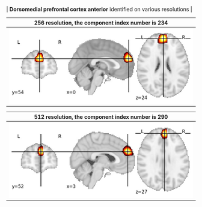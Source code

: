 


| **Dorsomedial prefrontal cortex anterior** identified on various resolutions |

| 256 resolution, the component index number is 234|  
|:---:|  
| ![Component 256](../256/final/234.jpg "From component 256: Dorsomedial prefrontal cortex anterior") |

| 512 resolution, the component index number is 290|  
|:---:|  
| ![Component 512](../512/final/290.jpg "From component 512: Dorsomedial prefrontal cortex anterior") |